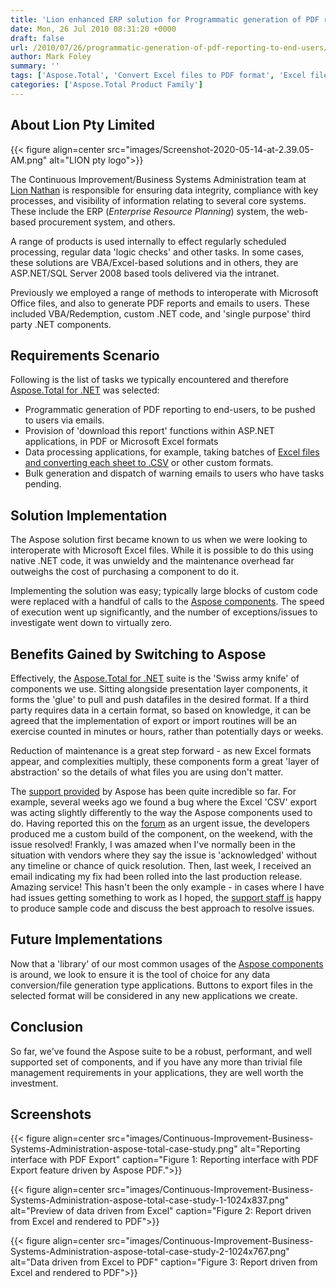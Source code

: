 ```yaml
---
title: 'Lion enhanced ERP solution for Programmatic generation of PDF reporting, downloading, converting and mailing to end-users using APIs'
date: Mon, 26 Jul 2010 08:31:20 +0000
draft: false
url: /2010/07/26/programmatic-generation-of-pdf-reporting-to-end-users/
author: Mark Foley
summary: ''
tags: ['Aspose.Total', 'Convert Excel files to PDF format', 'Excel files manipulation and data export to CSV and PDF using Aspose.Cells for .NET', 'MS Office files processing without installing MS Office', 'Programatically send emails using Aspose.Email for .NET', 'Send PDF as attachment with email using Aspose.Email for .NET', 'Success Stories']
categories: ['Aspose.Total Product Family']
---
```


## About Lion Pty Limited



{{< figure align=center src="images/Screenshot-2020-05-14-at-2.39.05-AM.png" alt="LION pty logo">}}


The Continuous Improvement/Business Systems Administration team at [Lion Nathan][1] is responsible for ensuring data integrity, compliance with key processes, and visibility of information relating to several core systems. These include the ERP (_Enterprise Resource Planning_) system, the web-based procurement system, and others.

A range of products is used internally to effect regularly scheduled processing, regular data 'logic checks' and other tasks. In some cases, these solutions are VBA/Excel-based solutions and in others, they are ASP.NET/SQL Server 2008 based tools delivered via the intranet.

Previously we employed a range of methods to interoperate with Microsoft Office files, and also to generate PDF reports and emails to users. These included VBA/Redemption, custom .NET code, and 'single purpose' third party .NET components.

## Requirements Scenario

Following is the list of tasks we typically encountered and therefore [Aspose.Total for .NET][2] was selected:

*   Programmatic generation of PDF reporting to end-users, to be pushed to users via emails.
*   Provision of 'download this report' functions within ASP.NET applications, in PDF or Microsoft Excel formats
*   Data processing applications, for example, taking batches of [Excel files and converting each sheet to .CSV][3] or other custom formats.
*   Bulk generation and dispatch of warning emails to users who have tasks pending.

## Solution Implementation

The Aspose solution first became known to us when we were looking to interoperate with Microsoft Excel files. While it is possible to do this using native .NET code, it was unwieldy and the maintenance overhead far outweighs the cost of purchasing a component to do it.

Implementing the solution was easy; typically large blocks of custom code were replaced with a handful of calls to the [Aspose components][4]. The speed of execution went up significantly, and the number of exceptions/issues to investigate went down to virtually zero.

## Benefits Gained by Switching to Aspose

Effectively, the [Aspose.Total for .NET][5] suite is the 'Swiss army knife' of components we use. Sitting alongside presentation layer components, it forms the 'glue' to pull and push datafiles in the desired format. If a third party requires data in a certain format, so based on knowledge, it can be agreed that the implementation of export or import routines will be an exercise counted in minutes or hours, rather than potentially days or weeks.

Reduction of maintenance is a great step forward - as new Excel formats appear, and complexities multiply, these components form a great 'layer of abstraction' so the details of what files you are using don't matter.

The [support provided][6] by Aspose has been quite incredible so far. For example, several weeks ago we found a bug where the Excel 'CSV' export was acting slightly differently to the way the Aspose components used to do. Having reported this on the [forum][7] as an urgent issue, the developers produced me a custom build of the component, on the weekend, with the issue resolved! Frankly, I was amazed when I've normally been in the situation with vendors where they say the issue is 'acknowledged' without any timeline or chance of quick resolution. Then, last week, I received an email indicating my fix had been rolled into the last production release. Amazing service! This hasn't been the only example - in cases where I have had issues getting something to work as I hoped, the [support staff is][8] happy to produce sample code and discuss the best approach to resolve issues.

## Future Implementations

Now that a 'library' of our most common usages of the [Aspose components][9] is around, we look to ensure it is the tool of choice for any data conversion/file generation type applications. Buttons to export files in the selected format will be considered in any new applications we create.

## Conclusion

So far, we've found the Aspose suite to be a robust, performant, and well supported set of components, and if you have any more than trivial file management requirements in your applications, they are well worth the investment.

## Screenshots



{{< figure align=center src="images/Continuous-Improvement-Business-Systems-Administration-aspose-total-case-study.png" alt="Reporting interface with PDF Export" caption="Figure 1: Reporting interface with PDF Export feature driven by Aspose PDF.">}}




{{< figure align=center src="images/Continuous-Improvement-Business-Systems-Administration-aspose-total-case-study-1-1024x837.png" alt="Preview of data driven from Excel" caption="Figure 2: Report driven from Excel and rendered to PDF">}}




{{< figure align=center src="images/Continuous-Improvement-Business-Systems-Administration-aspose-total-case-study-2-1024x767.png" alt="Data driven from Excel to PDF" caption="Figure 3: Report driven from Excel and rendered to PDF">}}





[1]: https://www.lionco.com/
[2]: https://products.aspose.com/total/net
[3]: https://docs.aspose.com/display/cellsnet/Trim+Leading+Blank+Rows+and+Columns+while+exporting+spreadsheets+to+CSV+format
[4]: https://products.aspose.com/
[5]: https://products.aspose.com/total/net
[6]: https://forum.aspose.com/
[7]: https://forum.aspose.com/
[8]: https://forum.aspose.com/
[9]: https://www.aspose.com/




